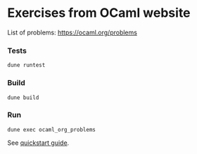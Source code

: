 # Exercises from OCaml website

List of problems: https://ocaml.org/problems

### Tests

```
dune runtest
```

### Build

```
dune build
```

### Run

```
dune exec ocaml_org_problems
```

See [quickstart guide](https://dune.readthedocs.io/en/stable/quick-start.html).